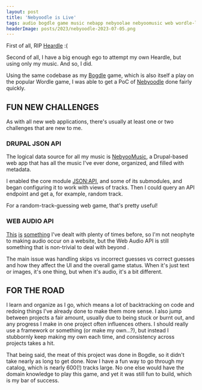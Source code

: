 ```yaml
---
layout: post
title: 'Nebyoodle is Live'
tags: audio bogdle game music nebapp nebyoolae nebyoomusic web wordle-like
headerImage: posts/2023/nebyoodle-2023-07-05.png
---
```


First of all, RIP [Heardle](https://heardle.app) :(

Second of all, I have a big enough ego to attempt my own Heardle, but using only my music. And so, I did.

<!--more-->

Using the same codebase as my [Bogdle](https://bogdle.neb.host) game, which is also itself a play on the popular Wordle game, I was able to get a PoC of [Nebyoodle](https://guess.nebyoolae.com) done fairly quickly.

## FUN NEW CHALLENGES

As with all new web applications, there's usually at least one or two challenges that are new to me.

### DRUPAL JSON API

The logical data source for all my music is [NebyooMusic](https://music.nebyoolae.com), a Drupal-based web app that has all the music I've ever done, organized, and filled with metadata.

I enabled the core module [JSON:API](https://www.drupal.org/docs/core-modules-and-themes/core-modules/jsonapi-module), and some of its submodules, and began configuring it to work with views of tracks. Then I could query an API endpoint and get a, for example, random track.

For a random-track-guessing web game, that's pretty useful!

### WEB AUDIO API

[This](https://ah.neb.host) [is](https://keebord.neb.host) [something](https://soundlister.neb.host) I've dealt with plenty of times before, so I'm not neophyte to making audio occur on a website, but the Web Audio API is still something that is non-trivial to deal with beyond <code><audio src="sound.mp3"></code>.

The main issue was handling skips vs incorrect guesses vs correct guesses and how they affect the UI and the overall game status. When it's just text or images, it's one thing, but when it's audio, it's a bit different.

## FOR THE ROAD

I learn and organize as I go, which means a lot of backtracking on code and redoing things I've already done to make them more sense. I also jump between projects a fair amount, usually due to being stuck or burnt out, and any progress I make in one project often influences others. I should really use a framework or something (or make my own...?), but instead I stubbornly keep making my own each time, and consistency across projects takes a hit.

That being said, the meat of this project was done in Bogdle, so it didn't take nearly as long to get done. Now I have a fun way to go through my catalog, which is nearly 600(!) tracks large. No one else would have the domain knowledge to play this game, and yet it was still fun to build, which is my bar of success.

